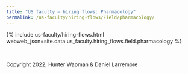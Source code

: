 ```yaml
---
title: "US faculty — hiring flows: Pharmacology"
permalink: /us-faculty/hiring-flows/Field/pharmacology/
---
```


{% include us-faculty/hiring-flows.html webweb_json=site.data.us_faculty.hiring_flows.field.pharmacology %}

<br>

Copyright 2022, Hunter Wapman & Daniel Larremore